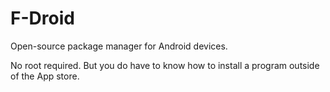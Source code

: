 # F-Droid

Open-source package manager for Android devices. 

No root required. But you do have to know how to install a program outside of the App store. 
